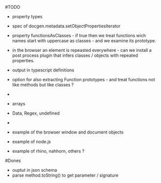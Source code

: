 
#TODO

 * property types 
 * spec of docgen.metadata.setObjectPropertiesIterator
 * property functionsAsClasses - if true then we treat functions wich names start with uppercase as classes - and we examine its prototype. 
 * in the browser an element is repeasted everywhere - can we install a post process plugin that infers classes / objects with repeated properties. 

 * output in typescript definitions
 * option for also extracting Function prototypes - and treat functions not like methods but like classes ? 
 * 
 * arrays
 * Data, Regex, undefined
 * 
 * example of the browser window and document objects
 * example of node.js
 * example of rhino, nahhorn, others ? 

#Dones

 * ouptut in json schema
 * parse method.toString() to get parameter / signature